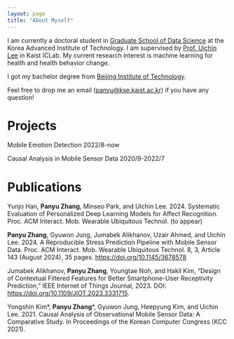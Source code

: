 ```yaml
---
layout: page 
title: "About Myself"
---
```


I am currently a doctoral student in [Graduate School of Data Science](https://ie.kaist.ac.kr/) at the Korea Advanced Institute of Technology. I am supervised by [Prof. Uichin Lee](http://ic.kaist.ac.kr/wiki/wiki.cgi?UichinLee) in Kaist ICLab. My current research interest is machine learning for health and health behavior change. 

I got my bachelor degree from [Beijing Institute of Technology](https://english.bit.edu.cn/).

Feel free to drop me an email (panyu@kse.kaist.ac.kr) if you have any question! 

# Projects

Mobile Emotion Detection 2022/8-now

Causal Analysis in Mobile Sensor Data 2020/9-2022/7

# Publications

Yunjo Han, **Panyu Zhang**, Minseo Park, and Uichin Lee. 2024. Systematic Evaluation of Personalized Deep Learning Models for Affect Recognition. Proc. ACM Interact. Mob. Wearable Ubiquitous Technol. (to appear)

**Panyu Zhang**, Gyuwon Jung, Jumabek Alikhanov, Uzair Ahmed, and Uichin Lee. 2024. A Reproducible Stress Prediction Pipeline with Mobile Sensor Data. Proc. ACM Interact. Mob. Wearable Ubiquitous Technol. 8, 3, Article 143 (August 2024), 35 pages. https://doi.org/10.1145/3678578 

Jumabek Alikhanov, **Panyu Zhang**, Youngtae Noh, and Hakil Kim, “Design of Contextual Filtered Features for Better Smartphone-User Receptivity Prediction,” IEEE Internet of Things Journal, 2023. DOI: https://doi.org/10.1109/JIOT.2023.3331715.

Yongshin Kim*, **Panyu Zhang***, Gyuwon Jung, Heepyung Kim, and Uichin Lee. 2021. Causal Analysis of Observational Mobile Sensor Data: A Comparative Study. In Proceedings of the Korean Computer Congress (KCC 2021).
